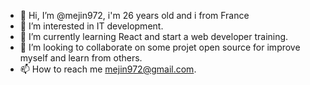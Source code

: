 - 👋 Hi, I’m @mejin972, i'm 26 years old and i from France
- 👀 I’m interested in IT development.
- 🌱 I’m currently learning React and start a web developer training. 
- 💞️ I’m looking to collaborate on some projet open source for improve myself and learn from others. 
- 📫 How to reach me mejin972@gmail.com.

<!---
mejin972/mejin972 is a ✨ special ✨ repository because its `README.md` (this file) appears on your GitHub profile.
You can click the Preview link to take a look at your changes.
--->
